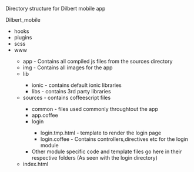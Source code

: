 Directory structure for Dilbert mobile app

Dilbert_mobile
<ul>
<li>hooks</li>
<li>plugins</li>
<li>scss</li>
<li>www</li> 
	<ul>
		<li>app - Contains all compiled js files from the sources directory</li>
		<li>img - Contains all images for the app</li>
		<li>lib</li>
			<ul>
				<li>ionic - contains default ionic libraries</li>
				<li>libs - contains 3rd party libraries</li>
			</ul>
		<li>sources - contains coffeescript files</li>
			<ul>
				<li>common - files used commonly throughtout the app</li>
				<li>app.coffee</li>
				<li>login</li>
					<ul>
						<li>login.tmp.html - template to render the login page</li>
						<li>login.coffee - Contains controllers,directives etc for the login module</li>
					</ul>
				<li>Other module specific code and template files go here in their respective folders (As seen with the login directory)</li>
			</ul>
		<li>index.html</li>
	</ul>
</ul>